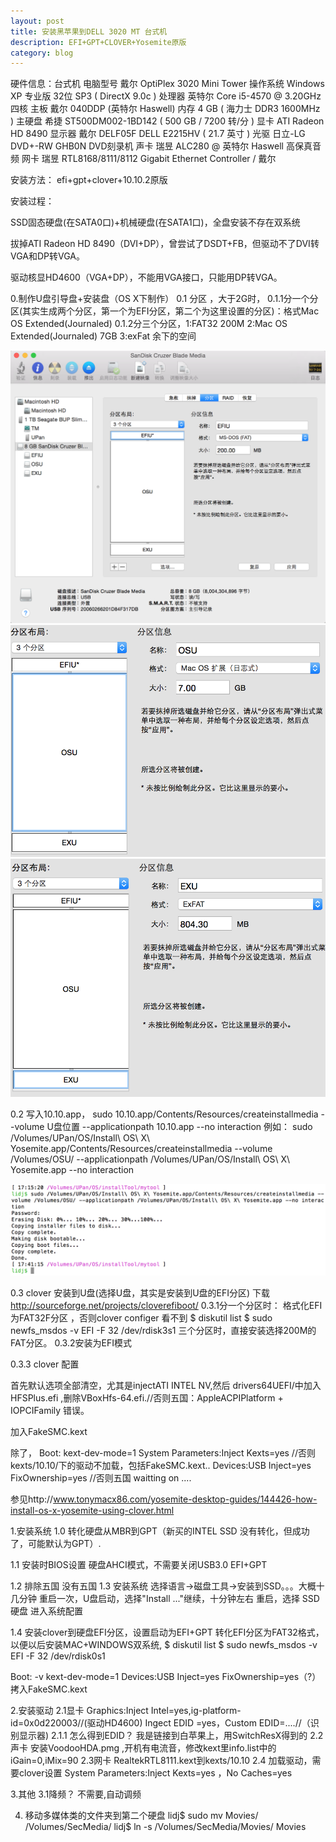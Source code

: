 ```yaml
---
layout: post
title: 安装黑苹果到DELL 3020 MT 台式机
description: EFI+GPT+CLOVER+Yosemite原版
category: blog 
---
```


硬件信息：台式机
电脑型号    戴尔 OptiPlex 3020 Mini Tower
操作系统    Windows XP 专业版 32位 SP3 ( DirectX 9.0c )
处理器  英特尔 Core i5-4570 @ 3.20GHz 四核
主板    戴尔 040DDP (英特尔 Haswell)
内存    4 GB ( 海力士 DDR3 1600MHz )
主硬盘  希捷 ST500DM002-1BD142 ( 500 GB / 7200 转/分 )
显卡    ATI Radeon HD 8490 
显示器  戴尔 DELF05F DELL E2215HV ( 21.7 英寸 )
光驱    日立-LG DVD+-RW GHB0N DVD刻录机
声卡    瑞昱 ALC280 @ 英特尔 Haswell 高保真音频
网卡    瑞昱 RTL8168/8111/8112 Gigabit Ethernet Controller / 戴尔

安装方法：
efi+gpt+clover+10.10.2原版

安装过程：

SSD固态硬盘(在SATA0口)+机械硬盘(在SATA1口)，全盘安装不存在双系统

拔掉ATI Radeon HD 8490（DVI+DP），曾尝试了DSDT+FB，但驱动不了DVI转VGA和DP转VGA。

驱动核显HD4600（VGA+DP），不能用VGA接口，只能用DP转VGA。

0.制作U盘引导盘+安装盘（OS X下制作）
0.1 分区 ，大于2G时，
0.1.1分一个分区(其实生成两个分区，第一个为EFI分区，第二个为这里设置的分区)：格式Mac OS Extended(Journaled)
0.1.2分三个分区，1:FAT32 200M 2:Mac OS Extended(Journaled) 7GB 3:exFat 余下的空间

![](2015-03-20-install-yosemite-on-dell-3020-mini-tower/0.1.2_0.png)
![](2015-03-20-install-yosemite-on-dell-3020-mini-tower/0.1.2_1.png)
![](2015-03-20-install-yosemite-on-dell-3020-mini-tower/0.1.2_2.png)

0.2 写入10.10.app，
sudo 10.10.app/Contents/Resources/createinstallmedia --volume U盘位置 --applicationpath 10.10.app --no interaction
例如：
sudo /Volumes/UPan/OS/Install\ OS\ X\ Yosemite.app/Contents/Resources/createinstallmedia --volume /Volumes/OSU/ --applicationpath /Volumes/UPan/OS/Install\ OS\ X\ Yosemite.app --no interaction

![](2015-03-20-install-yosemite-on-dell-3020-mini-tower/0.2_0.png)


0.3 clover 安装到U盘(选择U盘，其实是安装到U盘的EFI分区)
下载 http://sourceforge.net/projects/cloverefiboot/
0.3.1分一个分区时：
格式化EFI 为FAT32F分区 ，否则clover configer 看不到
$ diskutil list
$ sudo newfs_msdos -v EFI -F 32 /dev/rdisk3s1
三个分区时，直接安装选择200M的FAT分区。
0.3.2安装为EFI模式








0.3.3 clover 配置

首先默认选项全部清空，尤其是injectATI INTEL NV,然后 drivers64UEFI/中加入HFSPlus.efi ,删除VBoxHfs-64.efi.//否则五国：AppleACPIPlatform + IOPCIFamily 错误。

加入FakeSMC.kext

除了， 
Boot:  kext-dev-mode=1 
System Parameters:Inject Kexts=yes //否则kexts/10.10/下的驱动不加载，包括FakeSMC.kext..
Devices:USB Inject=yes FixOwnership=yes //否则五国 waitting on <dict ID="0">....

参见http://www.tonymacx86.com/yosemite-desktop-guides/144426-how-install-os-x-yosemite-using-clover.html

1.安装系统
1.0 转化硬盘从MBR到GPT（新买的INTEL SSD 没有转化，但成功了，可能默认为GPT）.

1.1 安装时BIOS设置
硬盘AHCI模式，不需要关闭USB3.0
EFI+GPT

1.2 排除五国
没有五国
1.3 安装系统
选择语言->磁盘工具->安装到SSD。。。大概十几分钟
重启一次，U盘启动，选择"Install ..."继续，十分钟左右
重启，选择 SSD硬盘 进入系统配置


1.4 安装clover到硬盘EFI分区，设置启动为EFI+GPT
转化EFI分区为FAT32格式，以便以后安装MAC+WINDOWS双系统,
$ diskutil list
$ sudo newfs_msdos -v EFI -F 32 /dev/rdisk0s1

Boot: -v kext-dev-mode=1 
Devices:USB Inject=yes FixOwnership=yes（?）
拷入FakeSMC.kext 

2.安装驱动
2.1显卡
Graphics:Inject Intel=yes,ig-platform-id=0x0d220003//(驱动HD4600)
Ingect EDID =yes，Custom EDID=....//（识别显示器)
2.1.1 怎么得到EDID？
我是链接到白苹果上，用SwitchResX得到的
2.2声卡
安装VoodooHDA.pmg ,开机有电流音，修改kext里info.list中的iGain=0,iMix=90
2.3网卡
RealtekRTL8111.kext到kexts/10.10
2.4 加载驱动，需要clover设置
System Parameters:Inject Kexts=yes ，No Caches=yes










3.其他
3.1降频？
不需要,自动调频

4.  移动多媒体类的文件夹到第二个硬盘
lidj$ sudo mv Movies/ /Volumes/SecMedia/
lidj$ ln -s /Volumes/SecMedia/Movies/ Movies

